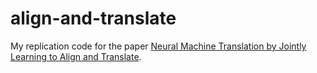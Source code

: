 # align-and-translate
My replication code for the paper [Neural Machine Translation by Jointly Learning to Align and Translate](https://arxiv.org/abs/1409.0473).

